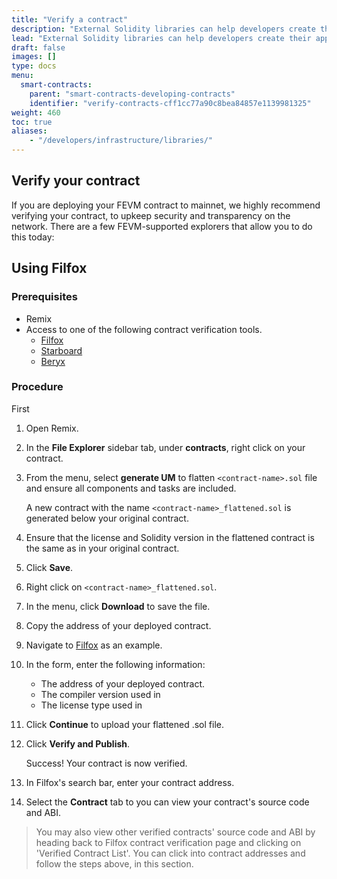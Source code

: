 ```yaml
---
title: "Verify a contract"
description: "External Solidity libraries can help developers create their applications quicker by offloading some of the work to already existing smart contracts."
lead: "External Solidity libraries can help developers create their applications quicker by offloading some of the work to already existing smart contracts."
draft: false
images: []
type: docs
menu:
  smart-contracts:
    parent: "smart-contracts-developing-contracts"
    identifier: "verify-contracts-cff1cc77a90c8bea84857e1139981325"
weight: 460
toc: true
aliases:
    - "/developers/infrastructure/libraries/"
---
```


## Verify your contract
If you are deploying your FEVM contract to mainnet, we highly recommend verifying your contract, to upkeep security and transparency on the network.
There are a few FEVM-supported explorers that allow you to do this today:


## Using Filfox

### Prerequisites

- Remix
- Access to one of the following contract verification tools.
    - [Filfox](https://filfox.info/en/contract)
    - [Starboard](https://fvm.starboard.ventures/explorer/verifier) 
    - [Beryx](https://beryx.zondax.ch/contract_verifier)

### Procedure

First

1. Open Remix.

1. In the **File Explorer** sidebar tab, under **contracts**, right click on your contract.

1. From the menu, select **generate UM** to flatten `<contract-name>.sol` file and ensure all components and tasks are included. 

    A new contract with the name `<contract-name>_flattened.sol` is generated below your original contract.

1. Ensure that the license and Solidity version in the flattened contract is the same as in your original contract.

1. Click **Save**.

1. Right click on `<contract-name>_flattened.sol`.

1. In the menu, click **Download** to save the file. 

1. Copy the address of your deployed contract. 

1. Navigate to [Filfox](https://filfox.info/en/contract) as an example.

1. In the form, enter the following information:
   - The address of your deployed contract.
   - The compiler version used in 
   - The license type used in

1. Click **Continue** to upload your flattened .sol file. 

1. Click **Verify and Publish**.

   Success! Your contract is now verified.

1. In Filfox's search bar, enter your contract address.

1. Select the **Contract** tab to you can view your contract's source code and ABI.

> You may also view other verified contracts' source code and ABI by heading back to Filfox contract verification page and clicking on 'Verified Contract List'. You can click into contract addresses and follow the steps above, in this section.
